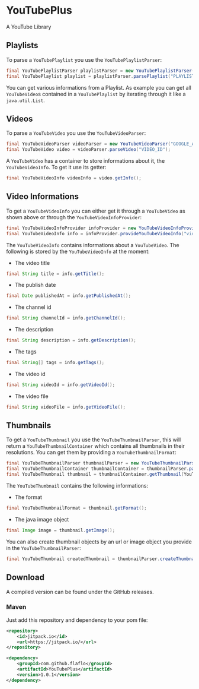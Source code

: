 # YouTubePlus
A YouTube Library

## Playlists
To parse a ``YouTubePlaylist`` you use the ``YouTubePlaylistParser``:
```Java
final YouTubePlaylistParser playlistParser = new YouTubePlaylistParser("GOOGLE_API_KEY");
final YouTubePlaylist playlist = playlistParser.parsePlaylist("PLAYLIST_ID");
```
You can get various informations from a Playlist.
As example you can get all ``YouTubeVideo``s contained in a ``YouTubePlaylist`` by iterating through it like a ``java.util.List``.
## Videos
To parse a ``YouTubeVideo`` you use the ``YouTubeVideoParser``:
```Java
final YouTubeVideoParser videoParser = new YouTubeVideoParser("GOOGLE_API_KEY");
final YouTubeVideo video = videoParser.parseVideo("VIDEO_ID");
```
A ``YouTubeVideo`` has a container to store informations about it, the ``YouTubeVideoInfo``.
To get it use its getter:
```Java
final YouTubeVideoInfo videoInfo = video.getInfo();
```

## Video Informations
To get a ``YouTubeVideoInfo`` you can either get it through a ``YouTubeVideo`` as shown above or through the ``YouTubeVideoInfoProvider``:
```Java
final YouTubeVideoInfoProvider infoProvider = new YouTubeVideoInfoProvider("GOOGLE_API_KEY");
final YouTubeVideoInfo info = infoProvider.provideYouTubeVideoInfo("videoId");
```
The ``YouTubeVideoInfo`` contains informations about a ``YouTubeVideo``.
The following is stored by the ``YouTubeVideoInfo`` at the moment:
* The video title
```Java
final String title = info.getTitle();
```
* The publish date
```Java
final Date publishedAt = info.getPublishedAt();
```
* The channel id
```Java
final String channelId = info.getChannelId();
```
* The description
```Java
final String description = info.getDescription();
```
* The tags
```Java
final String[] tags = info.getTags();
```
* The video id
```Java
final String videoId = info.getVideoId();
```
* The video file
```Java
final String videoFile = info.getVideoFile();
```

## Thumbnails
To get a ``YouTubeThumbnail`` you use the ``YouTubeThumbnailParser``, this will return a ``YouTubeThumbnailContainer`` which contains all thumbnails in their resolutions. You can get them by providing a ``YouTubeThumbnailFormat``:
```Java
final YouTubeThumbnailParser thumbnailParser = new YouTubeThumbnailParser("GOOGLE_API_KEY");
final YouTubeThumbnailContainer thumbnailContainer = thumbnailParser.parseThumbnail("videoId");
final YouTubeThumbnail thumbnail = thumbnailContainer.getThumbnail(YouTubeThumbnailFormat.MAXRES);
```
The ``YouTubeThumbnail`` contains the following informations:
* The format
```Java
final YouTubeThumbnailFormat = thumbnail.getFormat();
```
* The java image object
```Java
final Image image = thumbnail.getImage();
```
You can also create thumbnail objects by an url or image object you provide in the ``YouTubeThumbnailParser``:
```Java
final YouTubeThumbnail createdThumbnail = thumbnailParser.createThumbnail(URL_OR_IMAGE);
```

## Download

A compiled version can be found under the GitHub releases.

### Maven

Just add this repository and dependency to your pom file:

```xml
<repository>
    <id>jitpack.io</id>
    <url>https://jitpack.io/</url>
</repository>
```
```xml
<dependency>
    <groupId>com.github.flaflo</groupId>
    <artifactId>YouTubePlus</artifactId>
    <version>1.0.1</version>
</dependency>
```

